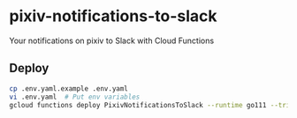 pixiv-notifications-to-slack
==============================

Your notifications on pixiv to Slack with Cloud Functions

## Deploy

```sh
cp .env.yaml.example .env.yaml
vi .env.yaml  # Put env variables
gcloud functions deploy PixivNotificationsToSlack --runtime go111 --trigger-http --env-vars-file .env.yaml --region asia-northeast1
```


